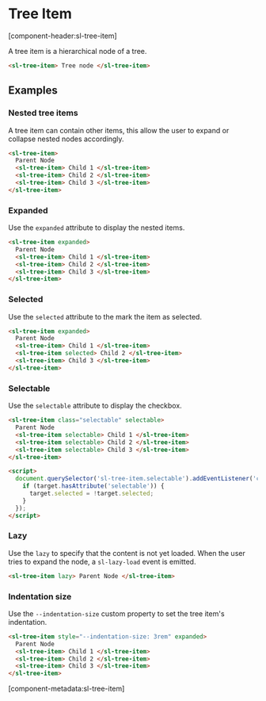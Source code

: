 # Tree Item

[component-header:sl-tree-item]

A tree item is a hierarchical node of a tree.

```html preview
<sl-tree-item> Tree node </sl-tree-item>
```

## Examples

### Nested tree items

A tree item can contain other items, this allow the user to expand or collapse nested nodes accordingly.

```html preview
<sl-tree-item>
  Parent Node
  <sl-tree-item> Child 1 </sl-tree-item>
  <sl-tree-item> Child 2 </sl-tree-item>
  <sl-tree-item> Child 3 </sl-tree-item>
</sl-tree-item>
```

### Expanded

Use the `expanded` attribute to display the nested items.

```html preview
<sl-tree-item expanded>
  Parent Node
  <sl-tree-item> Child 1 </sl-tree-item>
  <sl-tree-item> Child 2 </sl-tree-item>
  <sl-tree-item> Child 3 </sl-tree-item>
</sl-tree-item>
```

### Selected

Use the `selected` attribute to the mark the item as selected.

```html preview
<sl-tree-item expanded>
  Parent Node
  <sl-tree-item> Child 1 </sl-tree-item>
  <sl-tree-item selected> Child 2 </sl-tree-item>
  <sl-tree-item> Child 3 </sl-tree-item>
</sl-tree-item>
```

### Selectable

Use the `selectable` attribute to display the checkbox.

```html preview
<sl-tree-item class="selectable" selectable>
  Parent Node
  <sl-tree-item selectable> Child 1 </sl-tree-item>
  <sl-tree-item selectable> Child 2 </sl-tree-item>
  <sl-tree-item selectable> Child 3 </sl-tree-item>
</sl-tree-item>

<script>
  document.querySelector('sl-tree-item.selectable').addEventListener('click', ({ target }) => {
    if (target.hasAttribute('selectable')) {
      target.selected = !target.selected;
    }
  });
</script>
```

### Lazy

Use the `lazy` to specify that the content is not yet loaded. When the user tries to expand the node,
a `sl-lazy-load` event is emitted.

```html preview
<sl-tree-item lazy> Parent Node </sl-tree-item>
```

### Indentation size

Use the `--indentation-size` custom property to set the tree item's indentation.

```html preview
<sl-tree-item style="--indentation-size: 3rem" expanded>
  Parent Node
  <sl-tree-item> Child 1 </sl-tree-item>
  <sl-tree-item> Child 2 </sl-tree-item>
  <sl-tree-item> Child 3 </sl-tree-item>
</sl-tree-item>
```

[component-metadata:sl-tree-item]
